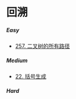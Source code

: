 # 回溯

##### Easy
* [257. 二叉树的所有路径](https://leetcode-cn.com/problems/binary-tree-paths/)
##### Medium
* [22. 括号生成](https://leetcode-cn.com/problems/generate-parentheses/)
##### Hard
